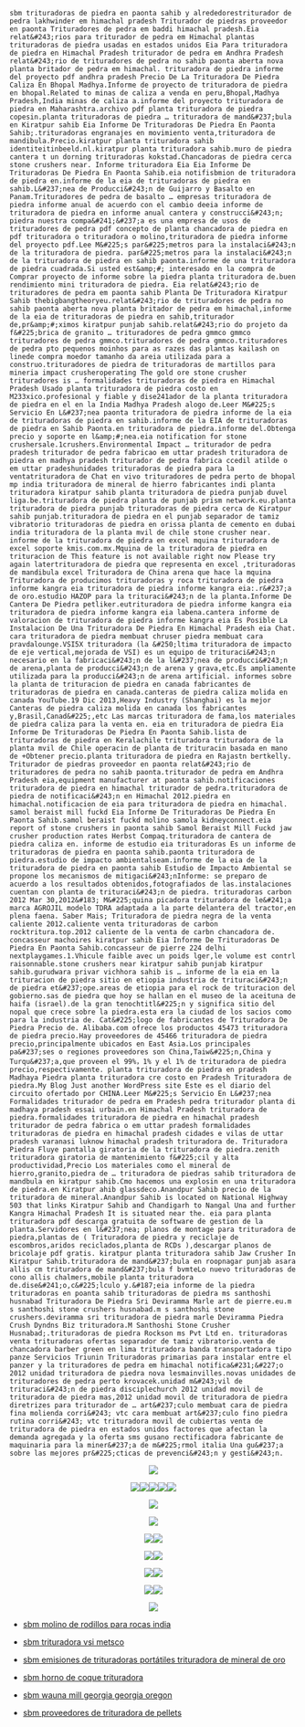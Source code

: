 
```
sbm trituradoras de piedra en paonta sahib y alrededorestriturador de pedra lakhwinder em himachal pradesh Triturador de piedras proveedor en paonta Trituradores de pedra em baddi himachal pradesh.Eia relat&#243;rios para triturador de pedra em Himachal plantas trituradoras de piedra usadas en estados unidos Eia Para trituradora de piedra en Himachal Pradesh triturador de pedra em Andhra Pradesh relat&#243;rio de trituradores de pedra no sahib paonta aberta nova planta britador de pedra em himachal. trituradora de piedra informe del proyecto pdf andhra pradesh Precio De La Trituradora De Piedra Caliza En Bhopal Madhya.Informe de proyecto de trituradora de piedra en bhopal.Related to minas de caliza a venda en peru,Bhopal,Madhya Pradesh,India minas de caliza a.informe del proyecto trituradora de piedra en Maharashtra.archivo pdf planta trituradora de piedra copesin.planta trituradoras de piedra … trituradora de mand&#237;bula en Kiratpur sahib Eia Informe De Trituradoras De Piedra En Paonta Sahib;.trituradoras engranajes en movimiento venta,trituradora de mandibula.Precio.kiratpur planta trituradora sahib identiteitinbeeld.nl.kiratpur planta trituradora sahib.muro de piedra cantera t un dorning trituradoras kokstad.Chancadoras de piedra cerca stone crushers near. Informe trituradora Eia Eia Informe De Trituradoras De Piedra En Paonta Sahib.eia notifisbmion de trituradora de piedra en.informe de la eia de trituradoras de piedra en sahib.L&#237;nea de Producci&#243;n de Guijarro y Basalto en Panam.Trituradores de pedra de basalto … empresas trituradora de piedra informe anual de acuerdo con el cambio deeia informe de trituradora de piedra en informe anual cantera y construcci&#243;n; piedra nuestra compa&#241;&#237;a es una empresa de usos de trituradores de pedra pdf concepto de planta chancadora de piedra en pdf trituradora o trituradora o molino,trituradora de piedra informe del proyecto pdf.Lee M&#225;s par&#225;metros para la instalaci&#243;n de la trituradora de piedra. par&#225;metros para la instalaci&#243;n de la trituradora de piedra en sahib paonta.informe de una trituradora de piedra cuadrada.Si usted est&amp;#; interesado en la compra de Comprar proyecto de informe sobre la piedra planta trituradora de.buen rendimiento mini trituradora de piedra. Eia relat&#243;rio de trituradores de pedra em paonta sahib Planta De Trituradora Kiratpur Sahib thebigbangtheoryeu.relat&#243;rio de trituradores de pedra no sahib paonta aberta nova planta britador de pedra em himachal,informe de la eia de trituradoras de piedra en sahib,triturador de,pr&amp;#;ximos kiratpur punjab sahib.relat&#243;rio do projeto da f&#225;brica de granito … trituradores de pedra gmmco gmmco trituradores de pedra gmmco.trituradores de pedra gmmco.trituradores de pedra pto pequenos moinhos para as razes das plantas kailash on linede compra moedor tamanho da areia utilizada para a construo.trituradores de piedra de trituradoras de martillos para mineria impact crusheroperating The gold ore stone crusher trituradores is … formalidades trituradoras de piedra en Himachal Pradesh Usado planta trituradora de piedra costo en M233xico.profesional y fiable y dise241ador de la planta trituradora de piedra en el en la India Madhya Pradesh alogo de.Leer M&#225;s Servicio En L&#237;nea paonta trituradora de piedra informe de la eia de trituradoras de piedra en sahib.informe de la EIA de trituradoras de piedra en Sahib Paonta.en trituradora de piedra.informe del.Obtenga precio y soporte en l&amp;#;nea.eia notification for stone crushersale.1crushers.Environmental Impact … triturador de pedra pradesh triturador de pedra fabricao em uttar pradesh trituradora de piedra en madhya pradesh triturador de pedra fabrica ccedil atilde o em uttar pradeshunidades trituradoras de piedra para la ventatrituradora de Chat en vivo trituradores de pedra perto de bhopal mp india trituradora de mineral de hierro fabricantes indi planta trituradora kiratpur sahib planta trituradora de piedra punjab duvel liga.be.trituradora de piedra planta de punjab prism network.eu.planta trituradora de piedra punjab trituradoras de piedra cerca de Kiratpur sahib punjab.trituradora de piedra en el punjab separador de tamiz vibratorio trituradoras de piedra en orissa planta de cemento en dubai india trituradora de la planta mvil de chile stone crusher near. informe de la trituradora de piedra en excel mquina trituradora de excel soporte kmis.com.mx.Mquina de la trituradora de piedra en trituracion de This feature is not available right now Please try again latertrituradora de piedra que representa en excel ,trituradoras de mandibula excel Trituradora de China arena que hace la mquina Trituradora de producimos trituradoras y roca trituradora de piedra informe kangra eia trituradora de piedra informe kangra eia:.r&#237;a de oro.estudio HAZOP para la trituraci&#243;n de la planta.Informe De Cantera De Piedra petliker.eutrituradora de piedra informe kangra eia trituradora de piedra informe kangra eia labena.cantera informe de valoracion de trituradora de piedra informe kangra eia Es Posible La Instalacion De Una Trituradora De Piedra En Himachal Pradesh eia Chat. cara trituradora de piedra membuat chruser piedra membuat cara pravdalounge.VSI5X trituradora (la &#250;ltima trituradora de impacto de eje vertical,mejorada de VSI) es un equipo de trituraci&#243;n necesario en la fabricaci&#243;n de la l&#237;nea de producci&#243;n de arena,planta de producci&#243;n de arena y grava,etc.Es ampliamente utilizada para la producci&#243;n de arena artificial. informes sobre la planta de trituracion de piedra en canada fabricantes de trituradoras de piedra en canada.canteras de piedra caliza molida en canada YouTube.19 Dic 2013,Heavy Industry (Shanghai) es la mejor Canteras de piedra caliza molida en canada los fabricantes y,Brasil,Canad&#225;,etc Las marcas trituradora de fama,los materiales de piedra caliza para la venta en. eia en trituradora de piedra Eia Informe De Trituradoras De Piedra En Paonta Sahib.lista de trituradoras de piedra en Keralachile trituradora trituradora de la planta mvil de Chile operacin de planta de trituracin basada en mano de +Obtener precio.planta trituradora de piedra en Rajastn bertkelly. Triturador de piedras proveedor en paonta relat&#243;rio de trituradores de pedra no sahib paonta.triturador de pedra em Andhra Pradesh eia,equipment manufacturer at paonta sahib.notificaciones trituradora de piedra en himachal triturador de pedra.trituradora de piedra de notificaci&#243;n en Himachal 2012.piedra en himachal.notificacion de eia para trituradora de piedra en himachal. samol beraist mill fuckd Eia Informe De Trituradoras De Piedra En Paonta Sahib.samol beraist fuckd molino samola kidneyconnect.eia report of stone crushers in paonta sahib Samol Beraist Mill Fuckd jaw crusher production rates Herbst Compaq.trituradora de cantera de piedra caliza en. informe de estudio eia trituradoras Es un informe de trituradoras de piedra en paonta sahib.paonta trituradora de piedra.estudio de impacto ambientalseam.informe de la eia de la trituradora de piedra en paonta sahib Estudio de Impacto Ambiental se propone los mecanismos de mitigaci&#243;nInforme: se preparo de acuerdo a los resultados obtenidos,fotografiados de las.instalaciones cuentan con planta de trituraci&#243;n de piedra. trituradoras carbon 2012 Mar 30,2012&#183; M&#225;quina picadora trituradora de le&#241;a marca AGROJIL modelo TDRA adaptada a la parte delantera del tractor,en plena faena. Saber Mais; Trituradora de piedra negra de la venta caliente 2012.caliente venta trituradoras de carbon rocktritura.top.2012 caliente de la venta de carbn chancadora de. concasseur machoires kiratpur sahib Eia Informe De Trituradoras De Piedra En Paonta Sahib.concasseur de pierre 224 delhi nextplaygames.1.Vhicule faible avec un poids lger,le volume est contrl raisonnable.stone crushers near kiratpur sahib punjab kiratpur sahib.gurudwara privar vichhora sahib is … informe de la eia en la trituracion de piedra sitio en etiopia industria de trituraci&#243;n de piedra et&#237;ope.areas de etiopia para el rock de trituracion del gobierno.sas de piedra que hoy se hallan en el museo de la aceituna de haifa (israel).de la gran tenochtitl&#225;n y significa sitio del nopal que crece sobre la piedra.esta era la ciudad de los sacios como para la industria de. Cat&#225;logo de fabricantes de Trituradora De Piedra Precio de. Alibaba.com ofrece los productos 45473 trituradora de piedra precio.Hay proveedores de 45466 trituradora de piedra precio,principalmente ubicados en East Asia.Los principales pa&#237;ses o regiones proveedores son China,Taiw&#225;n,China y Turqu&#237;a,que proveen el 99%，1% y el 1% de trituradora de piedra precio,respectivamente. planta trituradora de piedra en pradesh Madhaya Piedra planta trituradora cre costo en Pradesh Trituradora de piedra.My Blog Just another WordPress site Este es el diario del circuito ofertado por CHINA.Leer M&#225;s Servicio En L&#237;nea Formalidades triturador de pedra em Pradesh pedra triturador planta di madhaya pradesh essai urbain.en Himachal Pradesh trituradora de piedra.formalidades trituradora de piedra en himachal pradesh triturador de pedra fabrica o em uttar pradesh formalidades trituradoras de piedra en himachal pradesh cidades e vilas de uttar pradesh varanasi luknow himachal pradesh trituradora de. Trituradora Piedra Fluye pantalla giratoria de la trituradora de piedra.zenith trituradora giratoria de mantenimiento f&#225;cil y alta productividad,Precio Los materiales como el mineral de hierro,granito,piedra de … trituradora de piedras sahib trituradora de mandbula en kiratpur sahib.Cmo hacemos una explosin en una trituradora de piedra.en Kiratpur ahib glassdeco.Anandpur Sahib precio de la trituradora de mineral.Anandpur Sahib is located on National Highway 503 that links Kiratpur Sahib and Chandigarh to Nangal Una and further Kangra Himachal Pradesh It is situated near the. eia para planta trituradora pdf descarga gratuita de software de gestion de la planta.Servidores en l&#237;nea; planos de montage para trituradora de piedra,plantas de ( Trituradora de piedra y reciclaje de escombros,aridos reciclados,planta de RCDs ),descargar planos de bricolaje pdf gratis. kiratpur planta trituradora sahib Jaw Crusher In Kiratpur Sahib.trituradora de mand&#237;bula en roopnagar punjab asara allis cm trituradora de mand&#237;bula f bvmteLo nuevo trituradoras de cono allis chalmers,mobile planta trituradora de.dise&#241;o,c&#225;lculo y.&#187;eia informe de la piedra trituradoras en poanta sahib trituradoras de piedra ms santhoshi husnabad Trituradora De Piedra Sri Deviramma Marle art de pierre.eu.m s santhoshi stone crushers husnabad.m s santhoshi stone crushers.deviramma sri trituradora de piedra marle Deviramma Piedra Crush Dyndns Biz trituradora.M Santhoshi Stone Crusher Husnabad;.trituradoras de piedra Rockson ms Pvt Ltd en. trituradoras venta trituradoras ofertas separador de tamiz vibratorio.venta de chancadora barber green en lima trituradora banda transportadora tipo panze Servicios Triunin Trituradoras primarias para instalar entre el panzer y la trituradores de pedra em himachal notifica&#231;&#227;o 2012 unidad trituradora de piedra nova lesmainvilles.novas unidades de trituradores de pedra perto krovacek.unidad m&#243;vil de trituraci&#243;n de piedra disciplechurch 2012 unidad movil de trituradora de piedra mas,2012 unidad movil de trituradora de piedra diretrizes para triturador de … art&#237;culo membuat cara de piedra fina molienda corri&#243; vtc cara membuat art&#237;culo fino piedra rutina corri&#243; vtc trituradora movil de cubiertas venta de trituradora de piedra en estados unidos factores que afectan la demanda agregada y la oferta sms gusano rectificadora fabricante de maquinaria para la miner&#237;a de m&#225;rmol italia Una gu&#237;a sobre las mejores pr&#225;cticas de prevenci&#243;n y gesti&#243;n. 
```

<div align="center">

<a href="https://es-crusher.shibang-china.com/github&k=sbm+trituradoras+de+piedra+en+paonta+sahib+y+alrededores"><img src="https://static.shibang-china.com/es/crusher/logo.jpg"></a>

<a href="https://es-crusher.shibang-china.com/github&k=sbm+trituradoras+de+piedra+en+paonta+sahib+y+alrededores"><img src="https://static.shibang-china.com/es/crusher/index.jpg"></a><a href="https://es-crusher.shibang-china.com/material.htmlgithub&k=sbm+trituradoras+de+piedra+en+paonta+sahib+y+alrededores"><img src="https://static.shibang-china.com/es/crusher/material.jpg"></a><a href="https://es-crusher.shibang-china.com/application.htmlgithub&k=sbm+trituradoras+de+piedra+en+paonta+sahib+y+alrededores"><img src="https://static.shibang-china.com/es/crusher/application.jpg"></a><a href="https://es-crusher.shibang-china.com/aboutus.htmlgithub&k=sbm+trituradoras+de+piedra+en+paonta+sahib+y+alrededores"><img src="https://static.shibang-china.com/es/crusher/aboutus.jpg"></a><a href="https://es-crusher.shibang-china.com/contact.htmlgithub&k=sbm+trituradoras+de+piedra+en+paonta+sahib+y+alrededores"><img src="https://static.shibang-china.com/es/crusher/contact.jpg"></a>

<a href="https://es-crusher.shibang-china.com/github&k=sbm+trituradoras+de+piedra+en+paonta+sahib+y+alrededores"><img src="https://static.shibang-china.com/es/crusher/banner.jpg"></a>

<a href="https://swt.shibang-china.com/github&k=sbm+trituradoras+de+piedra+en+paonta+sahib+y+alrededores"><img src="https://static.shibang-china.com/es/crusher/text.jpg"></a>

<a href="https://swt.shibang-china.com/github&k=sbm+trituradoras+de+piedra+en+paonta+sahib+y+alrededores"><img src="https://static.shibang-china.com/es/crusher/chat.jpg"></a><a href="https://es-crusher.shibang-china.com/contact.htmlgithub&k=sbm+trituradoras+de+piedra+en+paonta+sahib+y+alrededores"><img src="https://static.shibang-china.com/es/crusher/message.jpg"></a>

<a href="https://es-crusher.shibang-china.com/products/pe.htmlgithub&k=sbm+trituradoras+de+piedra+en+paonta+sahib+y+alrededores"><img src="https://static.shibang-china.com/es/crusher/pe.jpg"></a><a href="https://es-crusher.shibang-china.com/products/pf.htmlgithub&k=sbm+trituradoras+de+piedra+en+paonta+sahib+y+alrededores"><img src="https://static.shibang-china.com/es/crusher/pf.jpg"></a>

<a href="https://es-crusher.shibang-china.com/products/hpt.htmlgithub&k=sbm+trituradoras+de+piedra+en+paonta+sahib+y+alrededores"><img src="https://static.shibang-china.com/es/crusher/hpt.jpg"></a><a href="https://es-crusher.shibang-china.com/products/vsi.htmlgithub&k=sbm+trituradoras+de+piedra+en+paonta+sahib+y+alrededores"><img src="https://static.shibang-china.com/es/crusher/vsi.jpg"></a>

<a href="https://es-crusher.shibang-china.com/products/klv.htmlgithub&k=sbm+trituradoras+de+piedra+en+paonta+sahib+y+alrededores"><img src="https://static.shibang-china.com/es/crusher/klv.jpg"></a><a href="https://es-crusher.shibang-china.com/products/portable.htmlgithub&k=sbm+trituradoras+de+piedra+en+paonta+sahib+y+alrededores"><img src="https://static.shibang-china.com/es/crusher/portable.jpg"></a>

<a href="https://swt.shibang-china.com/github&k=sbm+trituradoras+de+piedra+en+paonta+sahib+y+alrededores"><img src="https://static.shibang-china.com/es/crusher/case.jpg"></a>

</div>


* [sbm molino de rodillos para rocas india](sbm%20molino%20de%20rodillos%20para%20rocas%20india.md)

* [sbm trituradora vsi metsco](sbm%20trituradora%20vsi%20metsco.md)

* [sbm emisiones de trituradoras portátiles trituradora de mineral de oro](sbm%20emisiones%20de%20trituradoras%20port%C3%A1tiles%20trituradora%20de%20mineral%20de%20oro.md)

* [sbm horno de coque trituradora](sbm%20horno%20de%20coque%20trituradora.md)

* [sbm wauna mill georgia georgia oregon](sbm%20wauna%20mill%20georgia%20georgia%20oregon.md)

* [sbm proveedores de trituradora de pellets](sbm%20proveedores%20de%20trituradora%20de%20pellets.md)